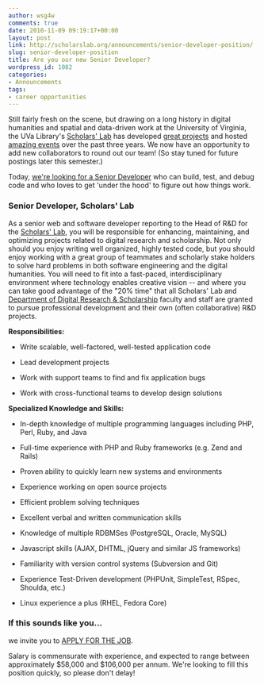 ```yaml
---
author: wsg4w
comments: true
date: 2010-11-09 09:19:17+00:00
layout: post
link: http://scholarslab.org/announcements/senior-developer-position/
slug: senior-developer-position
title: Are you our new Senior Developer?
wordpress_id: 1082
categories:
- Announcements
tags:
- career opportunities
---
```


Still fairly fresh on the scene, but drawing on a long history in digital humanities and spatial and data-driven work at the University of Virginia, the UVa Library's [Scholars' Lab](http://lib.virginia.edu/scholarslab) has developed [great projects](http://www.scholarslab.org/) and hosted [amazing events](http://www2.lib.virginia.edu/scholarslab/about/events.html) over the past three years. We now have an opportunity to add new collaborators to round out our team! (So stay tuned for future postings later this semester.)

Today, [we're looking for a Senior Developer](http://jobs.virginia.edu/applicants/Central?quickFind=62652) who can build, test, and debug code and who loves to get 'under the hood' to figure out how things work.


### Senior Developer, Scholars' Lab


As a senior web and software developer reporting to the Head of R&D for the [Scholars' Lab](http://www.scholarslab.org/), you will be responsible for enhancing, maintaining, and optimizing projects related to digital research and scholarship. Not only should you enjoy writing well organized, highly tested code, but you should enjoy working with a great group of teammates and scholarly stake holders to solve hard problems in both software engineering and the digital humanities. You will need to fit into a fast-paced, interdisciplinary environment where technology enables creative vision -- and where you can take good advantage of the "20% time" that all Scholars' Lab and [Department of Digital Research & Scholarship](http://lib.virginia.edu/scholarslab) faculty and staff are granted to pursue professional development and their own (often collaborative) R&D projects.

**Responsibilities:**



	
  * Write scalable, well-factored, well-tested application code

	
  * Lead development projects

	
  * Work with support teams to find and fix application bugs

	
  * Work with cross-functional teams to develop design solutions


**Specialized Knowledge and Skills:**



	
  * In-depth knowledge of multiple programming languages including PHP, Perl, Ruby, and Java

	
  * Full-time experience with PHP and Ruby frameworks (e.g. Zend and Rails)

	
  * Proven ability to quickly learn new systems and environments

	
  * Experience working on open source projects

	
  * Efficient problem solving techniques

	
  * Excellent verbal and written communication skills

	
  * Knowledge of multiple RDBMSes (PostgreSQL, Oracle, MySQL)

	
  * Javascript skills (AJAX, DHTML, jQuery and similar JS frameworks)

	
  * Familiarity with version control systems (Subversion and Git)

	
  * Experience Test-Driven development (PHPUnit, SimpleTest, RSpec, Shoulda, etc.)

	
  * Linux experience a plus (RHEL, Fedora Core)




### If this sounds like you...


we invite you to [APPLY FOR THE JOB](http://jobs.virginia.edu/applicants/Central?quickFind=62652   ).

Salary is commensurate with experience, and expected to range between approximately $58,000 and $106,000 per annum. We're looking to fill this position quickly, so please don't delay!
